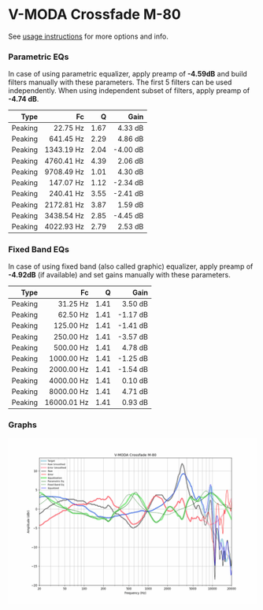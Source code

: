 # V-MODA Crossfade M-80
See [usage instructions](https://github.com/jaakkopasanen/AutoEq#usage) for more options and info.

### Parametric EQs
In case of using parametric equalizer, apply preamp of **-4.59dB** and build filters manually
with these parameters. The first 5 filters can be used independently.
When using independent subset of filters, apply preamp of **-4.74 dB**.

| Type    | Fc         |    Q | Gain     |
|--------:|-----------:|-----:|---------:|
| Peaking | 22.75 Hz   | 1.67 | 4.33 dB  |
| Peaking | 641.45 Hz  | 2.29 | 4.86 dB  |
| Peaking | 1343.19 Hz | 2.04 | -4.00 dB |
| Peaking | 4760.41 Hz | 4.39 | 2.06 dB  |
| Peaking | 9708.49 Hz | 1.01 | 4.30 dB  |
| Peaking | 147.07 Hz  | 1.12 | -2.34 dB |
| Peaking | 240.41 Hz  | 3.55 | -2.41 dB |
| Peaking | 2172.81 Hz | 3.87 | 1.59 dB  |
| Peaking | 3438.54 Hz | 2.85 | -4.45 dB |
| Peaking | 4022.93 Hz | 2.79 | 2.53 dB  |

### Fixed Band EQs
In case of using fixed band (also called graphic) equalizer, apply preamp of **-4.92dB**
(if available) and set gains manually with these parameters.

| Type    | Fc          |    Q | Gain     |
|--------:|------------:|-----:|---------:|
| Peaking | 31.25 Hz    | 1.41 | 3.50 dB  |
| Peaking | 62.50 Hz    | 1.41 | -1.17 dB |
| Peaking | 125.00 Hz   | 1.41 | -1.41 dB |
| Peaking | 250.00 Hz   | 1.41 | -3.57 dB |
| Peaking | 500.00 Hz   | 1.41 | 4.78 dB  |
| Peaking | 1000.00 Hz  | 1.41 | -1.25 dB |
| Peaking | 2000.00 Hz  | 1.41 | -1.54 dB |
| Peaking | 4000.00 Hz  | 1.41 | 0.10 dB  |
| Peaking | 8000.00 Hz  | 1.41 | 4.71 dB  |
| Peaking | 16000.01 Hz | 1.41 | 0.93 dB  |

### Graphs
![](./V-MODA%20Crossfade%20M-80.png)